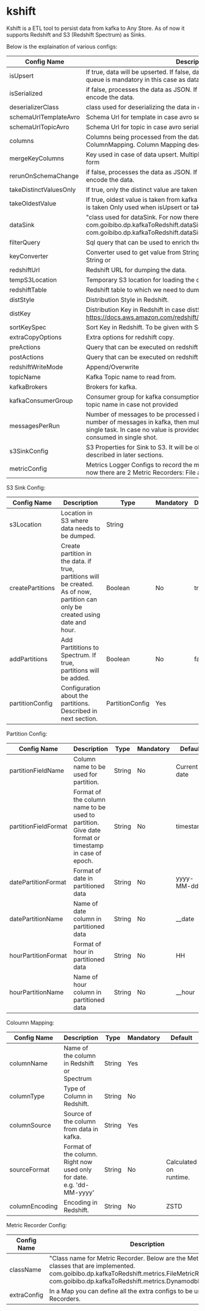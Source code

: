 # kshift

Kshift is a ETL tool to persist data from kafka to Any Store. As of now it supports Redshift and S3 (Redshift Spectrum) as Sinks.

Below is the explaination of various configs:

| Config Name  | Description | Type | Mandatory | Default |
| ------------ | ----------- | ---- | --------- | ------- |
| isUpsert | If true, data will be upserted. If false, data will be appended. Key on kafka queue is mandatory in this case as data is deduplicated using key only. | Boolean | No | false  |
| isSerialized | if false, processes the data as JSON. If true, uses the encoding class to encode the data. | Boolean | No | false  |
| deserializerClass | class used for deserializing the data in case of serialized data | String | No |  |
| schemaUrlTemplateAvro | Schema Url for template in case avro serialization | String | No |  |
| schemaUrlTopicAvro | Schema Url for topic in case avro serialization | String | No |  |
| columns | Columns being processed from the data. It wil be array of objects ColumnMapping. Column Mapping described later in this section. | List[ColumnMapping] | No |  |
| mergeKeyColumns | Key used in case of data upsert. Multiple columns can be provided in list form | List[String] | No |  |
| rerunOnSchemaChange | if false, processes the data as JSON. If true, uses the encoding class to encode the data. |  |  |  |
| takeDistinctValuesOnly | If true, only the distinct value are taken from kafka for a run. | Boolean | No | false  |
| takeOldestValue | If true, oldest value is taken from kafka for a run. In case false latest value is taken Only used when isUpsert or takeDistinctValuesOnly is true | Boolean | No | false  |
| dataSink | "class used for dataSink. For now there are just 2 classes :         com.goibibo.dp.kafkaToRedshift.dataSink.RedshiftSink and com.goibibo.dp.kafkaToRedshift.dataSink.S3Sink" | String | Yes |  |
| filterQuery | Sql query that can be used to enrich the data during processing only. | String | No |  |
| keyConverter | Converter used to get value from String. As of now, key can either be String or  |  |  |  |
| redshiftUrl | Redshift URL for dumping the data. | String | Yes |  |
| tempS3Location | Temporary S3 location for loading the data Redshift. |  |  |  |
| redshiftTable | Redshift table to which we need to dump data. | String | Yes |  |
| distStyle | Distribution Style in Redshift. | String | Yes |  |
| distKey | Distribution Key in Redshift in case distStyle is set to KEY. https://docs.aws.amazon.com/redshift/latest/dg/c_choosing_dist_sort.html | String | No |  |
| sortKeySpec | Sort Key in Redshift. To be given with Sort type. | String | No |  |
| extraCopyOptions | Extra options for redshift copy. | String | Yes |  |
| preActions | Query that can be executed on redshift before loading the data. | String | No |  |
| postActions | Query that can be executed on redshift after loading the data. | String | No |  |
| redshiftWriteMode | Append/Overwrite | String | No | Append |
| topicName | Kafka Topic name to read from. | String | Yes |  |
| kafkaBrokers | Brokers for kafka. | String | Yes |  |
| kafkaConsumerGroup | Consumer group for kafka consumption.Auto created with table name and topic name in case not provided | String | No |  |
| messagesPerRun | Number of messages to be processed in single run. if it is less than the number of messages in kafka, then multiple runs will be executed for single task. In case no value is provided all the messages from kafka are consumed in single shot.  | Int | No |  |
| s3SinkConfig | S3 Properties for Sink to S3. It will be object of S3SinkConfig which is described in later sections. | Array[S3SinkConfig] | No |  |
| metricConfig | Metrics Logger Configs to record the metrics of the run and task. Right now there are 2 Metric Recorders: File and DynamoDB | MetricConfig | No | DynamoDB recorder |


S3 Sink Config:

| Config Name | Description | Type | Mandatory | Default |
| ----------- | ----------- | ---- | --------- | ------- |
|s3Location | Location in S3 where data needs to be dumped. | String |  | |
|createPartitions | Create partition in the data. if true, partitions will be created. As of now, partition can only be created using date and hour. | Boolean | No | true |
|addPartitions | Add Partititions to Spectrum. If true, partitions will be added. | Boolean | No | false |
|partitionConfig | Configuration about the partitions. Described in next section. | PartitionConfig | Yes | |


Partition Config:

| Config Name | Description | Type | Mandatory | Default |
| ----------- | ----------- | ---- | --------- | ------- |
| partitionFieldName | Column name to be used for partition. | String | No | Current date |
| partitionFieldFormat | Format of the column name to be used to partition. Give date format or timestamp in case of epoch.  | String | No | timestamp |
| datePartitionFormat | Format of date in partitioned data | String | No | yyyy-MM-dd |
| datePartitionName | Name of date column in partitioned data | String | No | __date |
| hourPartitionFormat | Format of hour in partitioned data | String | No | HH |
| hourPartitionName | Name of hour column in partitioned data | String | No | __hour |


Coloumn Mapping: 

| Config Name | Description | Type | Mandatory | Default |
| ----------- | ----------- | ---- | --------- | ------- |
| columnName | Name of the column in Redshift or Spectrum | String | Yes |  |
| columnType | Type of Column in Redshift. | String | No |  |
| columnSource | Source of the column from data in kafka. | String | Yes |  |
| sourceFormat | Format of the column. Right now used only for date. e.g. 'dd-MM-yyyy' | String | No | Calculated on runtime.  |
| columnEncoding | Encoding in Redshift. | String | No | ZSTD |


Metric Recorder Config:

| Config Name | Description | Type | Mandatory | Default |
| ----------- | ----------- | ---- | --------- | ------- |
| className | "Class name for Metric Recorder. Below are the Metric Recorder classes that are implemented. com.goibibo.dp.kafkaToRedshift.metrics.FileMetricRecorder and com.goibibo.dp.kafkaToRedshift.metrics.DynamodbMetricRecorder" | String | no | com.goibibo.dp.kafkaToRedshift.metrics.DynamodbMetricRecorder |
| extraConfig | In a Map you can define all the extra configs to be used by Metric Recorders. | String | no |  |




